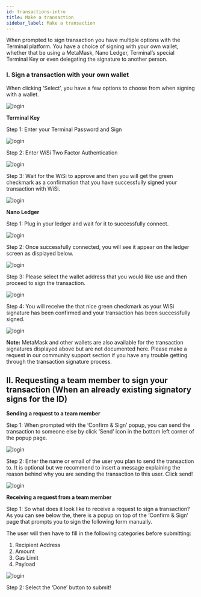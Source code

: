 ```yaml
---
id: transactions-intro
title: Make a transaction
sidebar_label: Make a transaction
---
```


When prompted to sign transaction you have multiple options with the Terminal platform. You have a choice of signing with your own wallet, whether that be using a MetaMask, Nano Ledger, Terminal’s special Terminal Key or even delegating the signature to another person.

### I. Sign a transaction with your own wallet

When clicking ‘Select’, you have a few options to choose from when signing with a wallet.

![login](assets/images/wallet/walletb1.png)

**Terminal Key**

Step 1: Enter your Terminal Password and Sign

![login](assets/images/wallet/walletb2.png)

Step 2: Enter WiSi Two Factor Authentication

![login](assets/images/wallet/walletb3.png)

Step 3: Wait for the WiSi to approve and then you will get the green checkmark as a confirmation that you have successfully signed your transaction with WiSi.

![login](assets/images/wallet/walletb4.png)

**Nano Ledger**

Step 1: Plug in your ledger and wait for it to successfully connect.

![login](assets/images/wallet/walletb5.png)

Step 2: Once successfully connected, you will see it appear on the ledger screen as displayed below.

![login](assets/images/wallet/walletb6.png)

Step 3: Please select the wallet address that you would like use and then proceed to sign the transaction.

![login](assets/images/wallet/walletb7.png)

Step 4: You will receive the that nice green checkmark as your WiSi signature has been confirmed and your transaction has been successfully signed.

![login](assets/images/wallet/walletb8.png)

**Note:** MetaMask and other wallets are also available for the transaction signatures displayed above but are not documented here. Please make a request in our community support section if you have any trouble getting through the transaction signature process.

## II. Requesting a team member to sign your transaction (When an already existing signatory signs for the ID)

**Sending a request to a team member**

Step 1: When prompted with the ‘Confirm & Sign’ popup, you can send the transaction to someone else by click ‘Send’ icon in the bottom left corner of the popup page.

![login](assets/images/wallet/walletb9.png)

Step 2: Enter the name or email of the user you plan to send the transaction to. It is optional but we recommend to insert a message explaining the reason behind why you are sending the transaction to this user. Click send!

![login](assets/images/wallet/walletb10.png)

**Receiving a request from a team member**

Step 1: So what does it look like to receive a request to sign a transaction? As you can see below the, there is a popup on top of the ‘Confirm & Sign’ page that prompts you to sign the following form manually.

The user will then have to fill in the following categories before submitting:

1. Recipient Address
2. Amount
3. Gas Limit
4. Payload

![login](assets/images/wallet/walletb11.png)

Step 2: Select the ‘Done’ button to submit!
